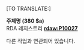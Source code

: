 [TO TRANSLATE:]

**주제명 (380 $a)**  
RDA 레지스트리 [**rdaw:P10027**](http://www.rdaregistry.info/Elements/w/#P10027)

다른 작업과 연관되어 있습니다.
